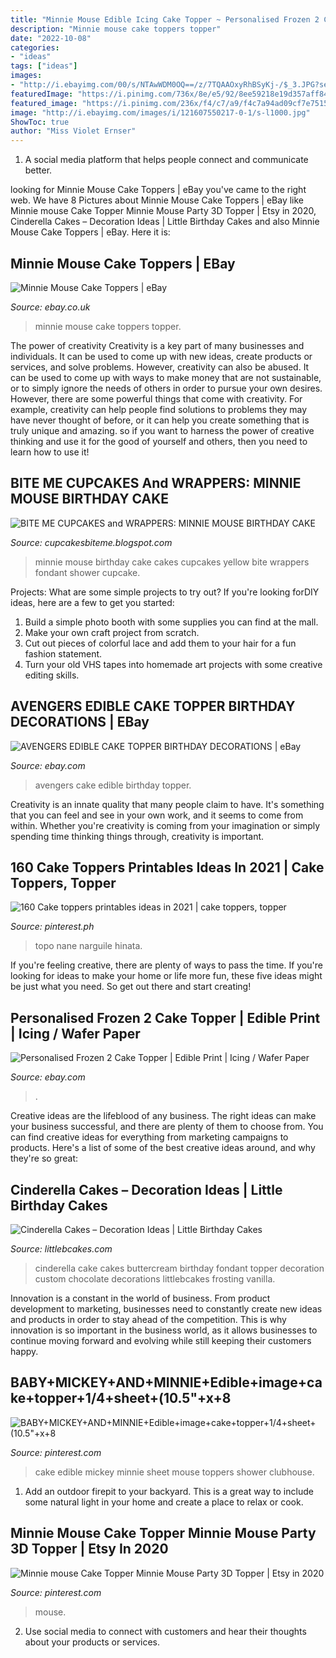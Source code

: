 ```yaml
---
title: "Minnie Mouse Edible Icing Cake Topper ~ Personalised Frozen 2 Cake Topper"
description: "Minnie mouse cake toppers topper"
date: "2022-10-08"
categories:
- "ideas"
tags: ["ideas"]
images:
- "http://i.ebayimg.com/00/s/NTAwWDM0OQ==/z/7TQAAOxyRhBSyKj-/$_3.JPG?set_id=2"
featuredImage: "https://i.pinimg.com/736x/8e/e5/92/8ee59218e19d357aff84657d6ef61519.jpg"
featured_image: "https://i.pinimg.com/236x/f4/c7/a9/f4c7a94ad09cf7e7515f4b77a7269483.jpg"
image: "http://i.ebayimg.com/images/i/121607550217-0-1/s-l1000.jpg"
ShowToc: true
author: "Miss Violet Ernser"
---
```



1. A social media platform that helps people connect and communicate better.

	

		
looking for Minnie Mouse Cake Toppers | eBay you've came to the right web. We have 8 Pictures about Minnie Mouse Cake Toppers | eBay like Minnie mouse Cake Topper Minnie Mouse Party 3D Topper | Etsy in 2020, Cinderella Cakes – Decoration Ideas | Little Birthday Cakes and also Minnie Mouse Cake Toppers | eBay. Here it is:
		
    
## Minnie Mouse Cake Toppers | EBay

<img loading=lazy src="http://i.ebayimg.com/00/s/NTAwWDM0OQ==/z/7TQAAOxyRhBSyKj-/$_3.JPG?set_id=2" onerror="this.onerror=null;this.src='https://tse1.mm.bing.net/th?id=OIP.OzP7ZBs5Ch6tWATwgNQ6uwAAAA&amp;pid=15.1';" alt="Minnie Mouse Cake Toppers | eBay">

_Source: ebay.co.uk_

>minnie mouse cake toppers topper. 

	

The power of creativity
Creativity is a key part of many businesses and individuals. It can be used to come up with new ideas, create products or services, and solve problems. However, creativity can also be abused. It can be used to come up with ways to make money that are not sustainable, or to simply ignore the needs of others in order to pursue your own desires. However, there are some powerful things that come with creativity. For example, creativity can help people find solutions to problems they may have never thought of before, or it can help you create something that is truly unique and amazing. so if you want to harness the power of creative thinking and use it for the good of yourself and others, then you need to learn how to use it!

    
## BITE ME CUPCAKES And WRAPPERS: MINNIE MOUSE BIRTHDAY CAKE

<img loading=lazy src="http://3.bp.blogspot.com/-1viI0XxVS_Q/UhokRDed0AI/AAAAAAAAAyQ/VZwJthMCdmQ/s1600/AUG+12.jpg" onerror="this.onerror=null;this.src='https://tse2.mm.bing.net/th?id=OIP.WTkOZOGoct-fTG_5Tm9FVgHaJ4&amp;pid=15.1';" alt="BITE ME CUPCAKES and WRAPPERS: MINNIE MOUSE BIRTHDAY CAKE">

_Source: cupcakesbiteme.blogspot.com_

>minnie mouse birthday cake cakes cupcakes yellow bite wrappers fondant shower cupcake. 

	

Projects: What are some simple projects to try out?
If you're looking forDIY ideas, here are a few to get you started: 
1. Build a simple photo booth with some supplies you can find at the mall.
2. Make your own craft project from scratch.
3. Cut out pieces of colorful lace and add them to your hair for a fun fashion statement. 
4. Turn your old VHS tapes into homemade art projects with some creative editing skills.

    
## AVENGERS EDIBLE CAKE TOPPER BIRTHDAY DECORATIONS | EBay

<img loading=lazy src="http://i.ebayimg.com/images/i/121607550217-0-1/s-l1000.jpg" onerror="this.onerror=null;this.src='https://tse3.mm.bing.net/th?id=OIP.A_Z3h8Vl37TLztyatdr6JgHaFp&amp;pid=15.1';" alt="AVENGERS EDIBLE CAKE TOPPER BIRTHDAY DECORATIONS | eBay">

_Source: ebay.com_

>avengers cake edible birthday topper. 

	

Creativity is an innate quality that many people claim to have. It's something that you can feel and see in your own work, and it seems to come from within. Whether you're creativity is coming from your imagination or simply spending time thinking things through, creativity is important.

    
## 160 Cake Toppers Printables Ideas In 2021 | Cake Toppers, Topper

<img loading=lazy src="https://i.pinimg.com/236x/f4/c7/a9/f4c7a94ad09cf7e7515f4b77a7269483.jpg" onerror="this.onerror=null;this.src='https://tse2.mm.bing.net/th?id=OIP.8utd868qriEFUC4qQpwZhgAAAA&amp;pid=15.1';" alt="160 Cake toppers printables ideas in 2021 | cake toppers, topper">

_Source: pinterest.ph_

>topo nane narguile hinata. 

	

If you're feeling creative, there are plenty of ways to pass the time. If you're looking for ideas to make your home or life more fun, these five ideas might be just what you need. So get out there and start creating!

    
## Personalised Frozen 2 Cake Topper | Edible Print | Icing / Wafer Paper

<img loading=lazy src="https://i.ebayimg.com/images/g/0AsAAOSw8OteJ0dm/s-l400.jpg" onerror="this.onerror=null;this.src='https://tse1.mm.bing.net/th?id=OIP.LmygeMR2XpKULU6kjB9ImAAAAA&amp;pid=15.1';" alt="Personalised Frozen 2 Cake Topper | Edible Print | Icing / Wafer Paper">

_Source: ebay.com_

>. 

	

Creative ideas are the lifeblood of any business. The right ideas can make your business successful, and there are plenty of them to choose from. You can find creative ideas for everything from marketing campaigns to products. Here's a list of some of the best creative ideas around, and why they're so great: 

    
## Cinderella Cakes – Decoration Ideas | Little Birthday Cakes

<img loading=lazy src="http://www.littlebcakes.com/wp-content/uploads/2013/08/Cinderella-Cake-Topper.jpg" onerror="this.onerror=null;this.src='https://tse1.mm.bing.net/th?id=OIP.4uxp-n7Y7GSoWYqBecQ23QHaKU&amp;pid=15.1';" alt="Cinderella Cakes – Decoration Ideas | Little Birthday Cakes">

_Source: littlebcakes.com_

>cinderella cake cakes buttercream birthday fondant topper decoration custom chocolate decorations littlebcakes frosting vanilla. 

	

Innovation is a constant in the world of business. From product development to marketing, businesses need to constantly create new ideas and products in order to stay ahead of the competition. This is why innovation is so important in the business world, as it allows businesses to continue moving forward and evolving while still keeping their customers happy.

    
## BABY+MICKEY+AND+MINNIE+Edible+image+cake+topper+1/4+sheet+(10.5&quot;+x+8

<img loading=lazy src="https://i.pinimg.com/736x/2f/a2/cb/2fa2cb06de9e910e8c00164771cc9a6d--edible-cake-cake-toppers.jpg" onerror="this.onerror=null;this.src='https://tse4.mm.bing.net/th?id=OIP.7naAKk852IBdVVbx9x7LKgHaFp&amp;pid=15.1';" alt="BABY+MICKEY+AND+MINNIE+Edible+image+cake+topper+1/4+sheet+(10.5&quot;+x+8">

_Source: pinterest.com_

>cake edible mickey minnie sheet mouse toppers shower clubhouse. 

	

1. Add an outdoor firepit to your backyard. This is a great way to include some natural light in your home and create a place to relax or cook. 

    
## Minnie Mouse Cake Topper Minnie Mouse Party 3D Topper | Etsy In 2020

<img loading=lazy src="https://i.pinimg.com/736x/8e/e5/92/8ee59218e19d357aff84657d6ef61519.jpg" onerror="this.onerror=null;this.src='https://tse2.mm.bing.net/th?id=OIP.jFuQYX2pI4X-3q8h7JjlggHaJ4&amp;pid=15.1';" alt="Minnie mouse Cake Topper Minnie Mouse Party 3D Topper | Etsy in 2020">

_Source: pinterest.com_

>mouse. 

	

2. Use social media to connect with customers and hear their thoughts about your products or services.

